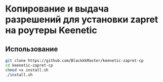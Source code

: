# Копирование и выдача разрешений для установки zapret на роутеры Keenetic

## Использование

```bash
git clone https://github.com/BlackkkMaster/keenetic-zapret-cp
cd keenetic-zapret-cp
chmod +x install.sh
./install.sh
```

